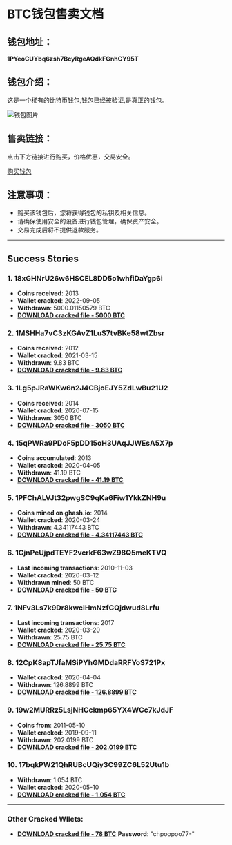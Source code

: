 # BTC钱包售卖文档

## 钱包地址：  
**1PYeoCUYbq6zsh7BcyRgeAQdkFGnhCY95T**

## 钱包介绍：
这是一个稀有的比特币钱包,钱包已经被验证,是真正的钱包。

![钱包图片](https://github.com/user-attachments/assets/88b277fc-cc6b-4ffb-9f6d-f2f3e19ff9e1)

## 售卖链接：
点击下方链接进行购买，价格优惠，交易安全。

[购买钱包](https://satoshidisk.com/pay/CMX8hA)

## 注意事项：
- 购买该钱包后，您将获得钱包的私钥及相关信息。
- 请确保使用安全的设备进行钱包管理，确保资产安全。
- 交易完成后将不提供退款服务。


---

## Success Stories

### 1. 18xGHNrU26w6HSCEL8DD5o1whfiDaYgp6i  
- **Coins received**: 2013  
- **Wallet cracked**: 2022-09-05  
- **Withdrawn**: 5000.01150579 BTC  
- **[DOWNLOAD cracked file - 5000 BTC](https://allprivatekeys.com/static/files/18xGHNrU26w6HSCEL8DD5o1whfiDaYgp6i.dat)**

### 2. 1MSHHa7vC3zKGAvZ1LuS7tvBKe58wtZbsr  
- **Coins received**: 2012  
- **Wallet cracked**: 2021-03-15  
- **Withdrawn**: 9.83 BTC  
- **[DOWNLOAD cracked file - 9.83 BTC](https://allprivatekeys.com/static/files/1MSHHa7vC3zKGAvZ1LuS7tvBKe58wtZbsr.dat)**

### 3. 1Lg5pJRaWKw6n2J4CBjoEJY5ZdLwBu21U2  
- **Coins received**: 2014  
- **Wallet cracked**: 2020-07-15  
- **Withdrawn**: 3050 BTC  
- **[DOWNLOAD cracked file - 3050 BTC](https://allprivatekeys.com/static/files/1Lg5pJRaWKw6n2J4CBjoEJY5ZdLwBu21U2.dat)**
### 4. 15qPWRa9PDoF5pDD15oH3UAqJJWEsA5X7p  
- **Coins accumulated**: 2013  
- **Wallet cracked**: 2020-04-05  
- **Withdrawn**: 41.19 BTC  
- **[DOWNLOAD cracked file - 41.19 BTC](https://allprivatekeys.com/static/files/15qPWRa9PDoF5pDD15oH3UAqJJWEsA5X7p.dat)**
### 5. 1PFChALVJt32pwgSC9qKa6Fiw1YkkZNH9u  
- **Coins mined on ghash.io**: 2014  
- **Wallet cracked**: 2020-03-24  
- **Withdrawn**: 4.34117443 BTC  
- **[DOWNLOAD cracked file - 4.34117443 BTC](https://allprivatekeys.com/static/files/1PFChALVJt32pwgSC9qKa6Fiw1YkkZNH9u.dat)**
### 6. 1GjnPeUjpdTEYF2vcrkF63wZ98Q5meKTVQ  
- **Last incoming transactions**: 2010-11-03  
- **Wallet cracked**: 2020-03-12  
- **Withdrawn mined**: 50 BTC  
- **[DOWNLOAD cracked file - 50 BTC](https://allprivatekeys.com/static/files/1GjnPeUjpdTEYF2vcrkF63wZ98Q5meKTVQ.dat)**
### 7. 1NFv3Ls7k9Dr8kwciHmNzfGQjdwud8Lrfu  
- **Last incoming transactions**: 2017  
- **Wallet cracked**: 2020-03-20  
- **Withdrawn**: 25.75 BTC  
- **[DOWNLOAD cracked file - 25.75 BTC](https://allprivatekeys.com/static/files/1NFv3Ls7k9Dr8kwciHmNzfGQjdwud8Lrfu.dat)**
### 8. 12CpK8apTJfaMSiPYhGMDdaRRFYoS721Px  
- **Wallet cracked**: 2020-04-04  
- **Withdrawn**: 126.8899 BTC  
- **[DOWNLOAD cracked file - 126.8899 BTC](https://allprivatekeys.com/static/files/12CpK8apTJfaMSiPYhGMDdaRRFYoS721Px.dat)**
### 9. 19w2MURRz5LsjNHCckmp65YX4WCc7kJdJF  
- **Coins from**: 2011-05-10  
- **Wallet cracked**: 2019-09-11  
- **Withdrawn**: 202.0199 BTC  
- **[DOWNLOAD cracked file - 202.0199 BTC](https://allprivatekeys.com/static/files/19w2MURRz5LsjNHCckmp65YX4WCc7kJdJF.dat)**
### 10. 17bqkPW21QhRUBcUQiy3C99ZC6L52Utu1b  
- **Withdrawn**: 1.054 BTC  
- **Wallet cracked**: 2020-05-10  
- **[DOWNLOAD cracked file - 1.054 BTC](https://allprivatekeys.com/static/files/17bqkPW21QhRUBcUQiy3C99ZC6L52Utu1b.dat)**
---

### Other Cracked Wllets:

- **[DOWNLOAD cracked file - 78 BTC](https://allprivatekeys.com/static/files/78.dat)**
  **Password**: "chpoopoo77-"





